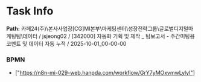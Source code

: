# Task Info

**Path:** 카페24(주)\본사사업장\[CG]MI본부\마케팅센터\성장전략그룹\글로벌디지털마케팅팀\데이터 / jsjeong02 / [342000] 자동화 기획 및 제작 _ 팀보고서 - 주간미팅용 코멘트 및 데이터 자동 누적 / 2025-10-01_00-00-00

### BPMN
- ["https://n8n-mi-029-web.hanpda.com/workflow/GrY7yMOxvmwLylyI"]

